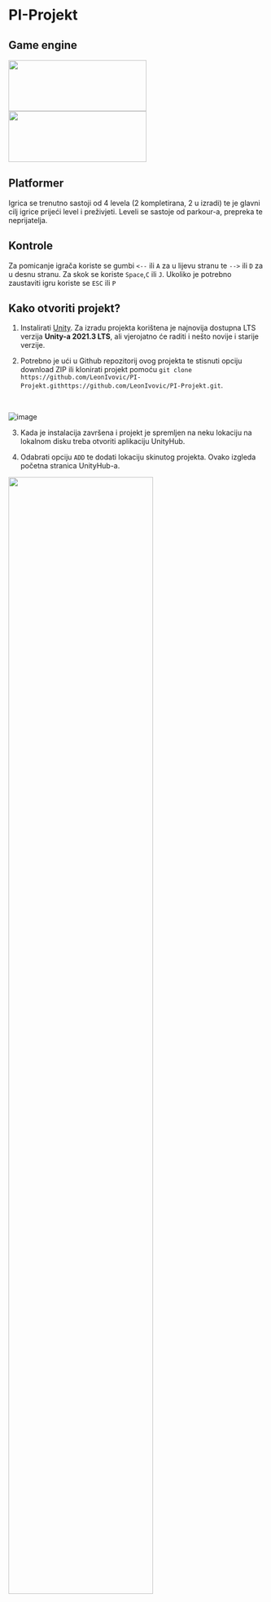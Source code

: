 # PI-Projekt

## Game engine
<img src="https://user-images.githubusercontent.com/104684302/233043795-923857d2-7729-4b93-9974-9b786320ebe1.png#gh-light-mode-only" width="271" height="100">
<img src="https://user-images.githubusercontent.com/104684302/233044857-b9d6153d-921e-4418-98c2-342125155f4f.png#gh-dark-mode-only" width="271" height="100">

## Platformer

Igrica se trenutno sastoji od 4 levela (2 kompletirana, 2 u izradi) te je glavni cilj igrice prijeći level i preživjeti.
Leveli se sastoje od parkour-a, prepreka te neprijatelja.

## Kontrole 

Za pomicanje igrača koriste se gumbi `<--` ili `A` za u lijevu stranu te `-->` ili `D` za u desnu stranu.
Za skok se koriste `Space`,`C` ili `J`.
Ukoliko je potrebno zaustaviti igru koriste se `ESC` ili `P`

## Kako otvoriti projekt?

1. Instalirati [Unity](https://unity.com/). Za izradu projekta korištena je najnovija dostupna LTS verzija **Unity-a 2021.3 LTS**, ali vjerojatno će raditi i nešto novije i starije verzije.

2. Potrebno je ući u Github repozitorij ovog projekta te stisnuti opciju download ZIP ili klonirati projekt pomoću `git clone https://github.com/LeonIvovic/PI-Projekt.githttps://github.com/LeonIvovic/PI-Projekt.git`.
<br>

![image](https://user-images.githubusercontent.com/119117651/232501478-462c794a-bf98-48fb-a8fc-8edc724b3125.png)
<br>

3. Kada je instalacija završena i projekt je spremljen na neku lokaciju na lokalnom disku treba otvoriti aplikaciju UnityHub.

4. Odabrati opciju `ADD` te dodati lokaciju skinutog projekta.
Ovako izgleda početna stranica UnityHub-a.

<img src="https://user-images.githubusercontent.com/119117651/232502081-a594a1a6-2837-4f14-8e8c-81eeceabea6f.png" width="75%">
<br>

